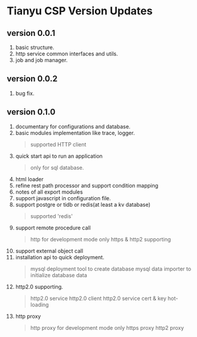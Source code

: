 # Tianyu CSP Version Updates

## version 0.0.1

1. basic structure.
2. http service common interfaces and utils.
3. job and job manager.

## version 0.0.2

1. bug fix.

## version 0.1.0

1. documentary for configurations and database.
2. basic modules implementation like trace, logger.
   > supported HTTP client
3. quick start api to run an application
   > only for sql database.
4. html loader
5. refine rest path processor and support condition mapping
6. notes of all export modules
7. support javascript in configuration file.
8. support postgre or tidb or redis(at least a kv database)
   > supported 'redis'
9. support remote procedure call
   > http for development mode only
   > https & http2 supporting
10. support external object call
11. installation api to quick deployment.
    > mysql deployment tool to create database
    > mysql data importer to initialize database data
12. http2.0 supporting.
    > http2.0 service
    > http2.0 client
    > http2.0 service cert & key hot-loading
13. http proxy
    > http proxy for development mode only
    > https proxy
    > http2 proxy
